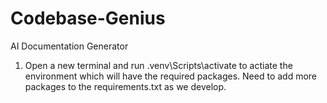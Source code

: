 # Codebase-Genius
AI Documentation Generator
1. Open a new terminal and run .venv\Scripts\activate to actiate the environment which will have the required packages. Need to add more packages to the requirements.txt as we develop.
